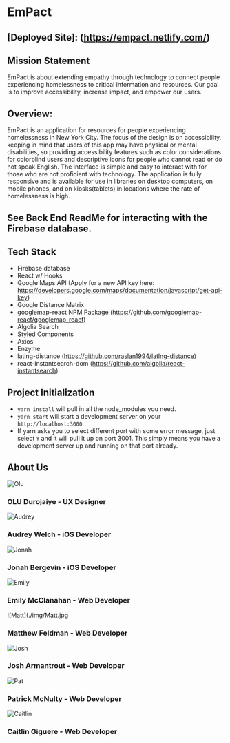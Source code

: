 # EmPact

## [Deployed Site]: (https://empact.netlify.com/)

## Mission Statement

EmPact is about extending empathy through technology to connect people experiencing homelessness to critical information and resources. Our goal is to improve accessibility, increase impact, and empower our users.

## Overview:

EmPact is an application for resources for people experiencing homelessness in New York City. The focus of the design is on accessibility, keeping in mind that users of this app may have physical or mental disabilities, so providing accessibility features such as color considerations for colorblind users and descriptive icons for people who cannot read or do not speak English. The interface is simple and easy to interact with for those who are not proficient with technology. The application is fully responsive and is available for use in libraries on desktop computers, on mobile phones, and on kiosks(tablets) in locations where the rate of homelessness is high.

## See Back End ReadMe for interacting with the Firebase database.

[back end readme]: (https://github.com/labs11-homeless-services/web/blob/master/backend/README.md)

## Tech Stack

- Firebase database
- React w/ Hooks
- Google Maps API (Apply for a new API key here: https://developers.google.com/maps/documentation/javascript/get-api-key)
- Google Distance Matrix
- googlemap-react NPM Package (https://github.com/googlemap-react/googlemap-react)
- Algolia Search
- Styled Components
- Axios
- Enzyme
- latlng-distance (https://github.com/raslan1994/latlng-distance)
- react-instantsearch-dom (https://github.com/algolia/react-instantsearch)

## Project Initialization

- `yarn install` will pull in all the node_modules you need.
- `yarn start` will start a development server on your `http://localhost:3000`.
- If yarn asks you to select different port with some error message, just select `Y` and it will pull it up on port 3001. This simply means you have a development server up and running on that port already.

## About Us

![Olu](./img/olu2.jpg)

### OLU Durojaiye - UX Designer

[github]: (https://github.com/slimbugz)
[linkedin]: (https://www.linkedin.com/in/oluduro/)

![Audrey](./img/audrey.jpg)

### Audrey Welch - iOS Developer

[github]: (https://github.com/audreywelch)
[linkedin]: (www.linkedin.com/in/audrey-welch-ios)

![Jonah](./img/jonah1.jpg)

### Jonah Bergevin - iOS Developer

[github]: (https://github.com/JDB0rg)
[linkedin]: (https://www.linkedin.com/in/jonah-bergevin/)

![Emily](./img/emily.jpg)

### Emily McClanahan - Web Developer

[github]: (https://github.com/VivaCode)
[linkedin]: (https://www.linkedin.com/in/emily-mcclanahan-9a816940/)

![Matt](./img/Matt.jpg

### Matthew Feldman - Web Developer

[github]: (https://github.com/matt0418)
[linkedin]: (https://www.linkedin.com/in/matthew-r-feldman/)

![Josh](./img/josh.png)

### Josh Armantrout - Web Developer

[github]: (https://github.com/josharmantrout91)
[linkedin]: (https://www.linkedin.com/in/josh-armantrout-11b732a6/)

![Pat](./img/Pat.jpg)

### Patrick McNulty - Web Developer

[github]: (https://github.com/McNultyPT)
[linkedin]: (https://www.linkedin.com/in/pat-mcnulty-2ab73717b/)

![Caitlin](./img/caitlin.jpg)

### Caitlin Giguere - Web Developer

[github]: (https://github.com/caitlin-g)
[linkedin]: (https://www.linkedin.com/in/caitlingiguere/)
